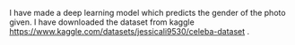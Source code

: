 I have made a deep learning model which predicts the gender of the photo given. I have downloaded the dataset from kaggle https://www.kaggle.com/datasets/jessicali9530/celeba-dataset .
